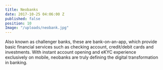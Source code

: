 ```yaml
---
title: Neobanks
date: 2017-10-25 04:06:00 Z
published: false
position: 10
Image: "/uploads/neobank.jpg"
---
```


Also known as challenger banks, these are bank-on-an-app, which provide basic financial services such as checking account, credit/debit cards and investments. With instant account opening and eKYC experience exclusively on mobile, neobanks are truly defining the digital transformation in banking.